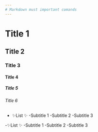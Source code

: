 ```yaml
---
# Markdown must important comands
---
```


# Title 1

## Title 2

### Title 3

#### Title 4

##### Title 5

###### Title 6

- ✨List ✨
  -Subtitle 1
  -Subtitle 2
  -Subtitle 3

-✨List ✨
-Subtitle 1
-Subtitle 2
-Subtitle 3
